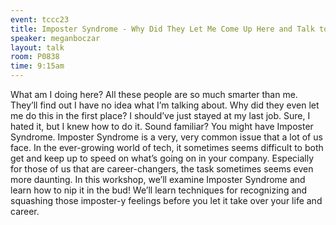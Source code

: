 ```yaml
---
event: tccc23
title: Imposter Syndrome - Why Did They Let Me Come Up Here and Talk to You?
speaker: meganboczar
layout: talk
room: P0838
time: 9:15am
---
```


What am I doing here? All these people are so much smarter than me. They’ll find out I have no idea what I’m talking about. Why did they even let me do this in the first place? I should’ve just stayed at my last job. Sure, I hated it, but I knew how to do it. Sound familiar? You might have Imposter Syndrome. Imposter Syndrome is a very, very common issue that a lot of us face. In the ever-growing world of tech, it sometimes seems difficult to both get and keep up to speed on what’s going on in your company. Especially for those of us that are career-changers, the task sometimes seems even more daunting. In this workshop, we’ll examine Imposter Syndrome and learn how to nip it in the bud! We’ll learn techniques for recognizing and squashing those imposter-y feelings before you let it take over your life and career.
